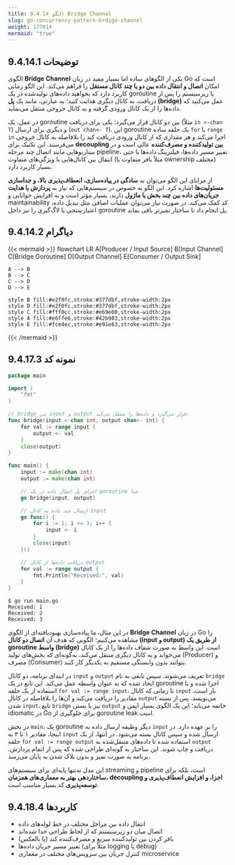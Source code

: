 ```yaml
---
title: 9.4.14 الگو Bridge Channel
slug: go-concurrency-pattern-brdige-channel
weight: 177014
mermaid: "true"
---
```



## 9.4.14.1 توضیحات

الگوی **Bridge Channel** یکی از الگوهای ساده اما بسیار مفید در زبان Go است که امکان **اتصال و انتقال داده بین دو یا چند کانال مستقل** را فراهم می‌کند. این الگو زمانی کاربرد دارد که بخواهید داده‌های تولیدشده در یک goroutine یا زیرسیستم را پس از دریافت، به کانال دیگری هدایت کنید؛ به عبارتی، مانند یک **پل (bridge)** عمل می‌کنید که داده‌ها را از یک کانال ورودی گرفته و به کانال خروجی منتقل می‌نماید.

در عمل، یک goroutine بین دو کانال قرار می‌گیرد: یکی برای دریافت (مثلاً `in <-chan T`) و دیگری برای ارسال (`out chan<- T`). این goroutine یک حلقه ساده `for` با `range in` اجرا می‌کند و هر مقداری که از کانال ورودی دریافت کند را بلافاصله به کانال خروجی می‌فرستد. این تکنیک برای **decoupling بین تولیدکننده و مصرف‌کننده** عالی است و در سناریوهایی مانند اتصال چند مرحله pipeline، تغییر مسیر داده‌ها، فیلترینگ داده‌ها یا حتی انتقال بین کانال‌هایی با ویژگی‌های متفاوت (مثلاً بافر متفاوت یا ownership مختلف) بسیار کاربرد دارد.

از مزایای این الگو می‌توان به **سادگی در پیاده‌سازی، انعطاف‌پذیری بالا، و جداسازی مسئولیت‌ها** اشاره کرد. این الگو به خصوص در سیستم‌هایی که نیاز به **پردازش یا هدایت جریان‌های داده بین چند بخش یا ماژول** دارند، بسیار مؤثر است و به افزایش خوانایی و maintainability کد کمک می‌کند. در صورت نیاز می‌توان عملیات اضافی مثل تبدیل داده، اعتبارسنجی یا لاگ‌گیری را نیز داخل goroutine پل انجام داد تا ساختار تمیزتر باقی بماند.

## 9.4.14.2 دیاگرام

{{< mermaid >}}
flowchart LR
    A[Producer / Input Source]
    B[Input Channel]
    C[Bridge Goroutine]
    D[Output Channel]
    E[Consumer / Output Sink]

    A --> B
    B --> C
    C --> D
    D --> E

    style B fill:#e2f0fc,stroke:#377dbf,stroke-width:2px
    style D fill:#e2f0fc,stroke:#377dbf,stroke-width:2px
    style C fill:#fff0cc,stroke:#e69e00,stroke-width:2px
    style A fill:#e6ffe6,stroke:#42b983,stroke-width:2px
    style E fill:#fce4ec,stroke:#e91e63,stroke-width:2px

{{< /mermaid >}}

## 9.4.17.3 نمونه کد

```go
package main

import (
	"fmt"
)

// bridge بین input و output قرار می‌گیرد و داده‌ها را منتقل می‌کند.
func bridge(input <-chan int, output chan<- int) {
	for val := range input {
		output <- val
	}
	close(output)
}

func main() {
	input := make(chan int)
	output := make(chan int)

	// اجرای پل انتقال داده در یک goroutine جدا
	go bridge(input, output)

	// ارسال چند داده به کانال input
	go func() {
		for i := 1; i <= 3; i++ {
			input <- i
		}
		close(input)
	}()

	// دریافت داده‌ها از کانال output
	for val := range output {
		fmt.Println("Received:", val)
	}
}
```

```shell
$ go run main.go
Received: 1
Received: 2
Received: 3
```

در این مثال، ما پیاده‌سازی بهبودیافته‌ای از الگوی **Bridge Channel** در زبان Go را مشاهده می‌کنیم؛ الگویی که هدف آن **اتصال دو کانال (input و output) از طریق یک goroutine واسط (bridge)** است. این واسط به صورت شفاف داده‌ها را از یک کانال می‌خواند و به کانال دیگری منتقل می‌کند، به‌گونه‌ای که بخش‌های تولید (Producer) و مصرف (Consumer) بتوانند بدون وابستگی مستقیم به یکدیگر کار کنند.

در ابتدای برنامه، دو کانال `input` و `output` تعریف می‌شوند. سپس تابعی به نام `bridge` ایجاد شده که به عنوان واسطه عمل می‌کند. این تابع در یک goroutine اجرا شده و با استفاده از یک حلقه `for val := range input`، تا زمانی که کانال `input` باز است، مقادیر را دریافت می‌کند و آن‌ها را بلافاصله در کانال `output` می‌نویسد. پس از بسته شدن `input`، تابع `bridge` نیز با بستن `output` خاتمه می‌یابد؛ این یک الگوی بسیار ایمن و idiomatic در Go برای جلوگیری از goroutine leak است.

در بخش `main`، یک goroutine دیگر وظیفه ارسال داده به `input` را بر عهده دارد. در اینجا، مقادیر ۱ تا ۳ به `input` ارسال شده و سپس کانال بسته می‌شود. در انتها، از یک حلقه `for val := range output` استفاده شده تا داده‌های منتقل‌شده به `output` دریافت و چاپ شوند. این ساختار به گونه‌ای طراحی شده که پس از اتمام پردازش، برنامه به صورت تمیز و بدون بلاک شدن به پایان می‌رسد.

این مدل نه‌تنها پایه‌ای برای سیستم‌های streaming و pipeline است، بلکه برای **ساختاردهی بهتر به معماری‌های همزمان، decoupling اجزا، و افزایش انعطاف‌پذیری و توسعه‌پذیری** کد بسیار مناسب است.

## 9.4.18.4 کاربردها


- انتقال داده بین مراحل مختلف در خط لوله‌های داده
- اتصال میان دو زیرسیستم که از لحاظ طراحی جدا شده‌اند
- بافر کردن بین تولیدکننده سریع و مصرف‌کننده کند (یا بالعکس)
- تغییر مسیر جریان داده‌ها (مثلاً برای logging یا debug)
- کنترل جریان بین سرویس‌های مختلف در معماری microservice